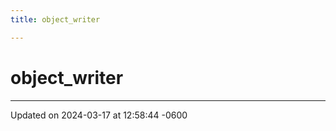 ```yaml
---
title: object_writer

---
```


# object_writer





-------------------------------

Updated on 2024-03-17 at 12:58:44 -0600